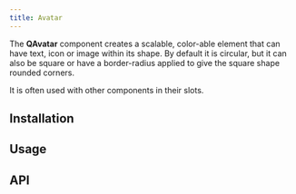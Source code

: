 ```yaml
---
title: Avatar
---
```

The **QAvatar** component creates a scalable, color-able element that can have text, icon or image within its shape. By default it is circular, but it can also be square or have a border-radius applied to give the square shape rounded corners. 

It is often used with other components in their slots.


## Installation
<doc-installation components="QAvatar" />

## Usage
<doc-example title="Round" file="QAvatar/Round" />
<doc-example title="Squarish" file="QAvatar/Squarish" />
<doc-example title="With other components" file="QAvatar/Integrated" />

## API
<doc-api file="QAvatar" />
